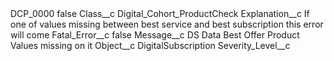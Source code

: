 <?xml version="1.0" encoding="UTF-8"?>
<CustomMetadata xmlns="http://soap.sforce.com/2006/04/metadata" xmlns:xsi="http://www.w3.org/2001/XMLSchema-instance" xmlns:xsd="http://www.w3.org/2001/XMLSchema">
    <label>DCP_0000</label>
    <protected>false</protected>
    <values>
        <field>Class__c</field>
        <value xsi:type="xsd:string">Digital_Cohort_ProductCheck</value>
    </values>
    <values>
        <field>Explanation__c</field>
        <value xsi:type="xsd:string">If one of values missing between best service and best subscription this error will come</value>
    </values>
    <values>
        <field>Fatal_Error__c</field>
        <value xsi:type="xsd:boolean">false</value>
    </values>
    <values>
        <field>Message__c</field>
        <value xsi:type="xsd:string">DS Data Best Offer Product Values missing on it</value>
    </values>
    <values>
        <field>Object__c</field>
        <value xsi:type="xsd:string">DigitalSubscription</value>
    </values>
    <values>
        <field>Severity_Level__c</field>
        <value xsi:nil="true"/>
    </values>
</CustomMetadata>
